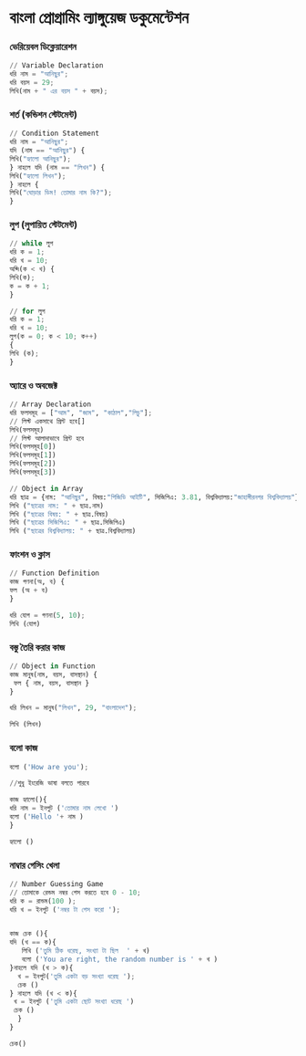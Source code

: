 # বাংলা প্রোগ্রামিং ল্যাঙ্গুয়েজ ডকুমেন্টেশন

### ভেরিয়েবল ডিক্লেয়ারেশন

```Python
// Variable Declaration
ধরি নাম = "আনিছুর";
ধরি বয়স = 29;
লিখি(নাম + " এর বয়স " + বয়স);
```
### শর্ত (কন্ডিশন স্টেটমেন্ট)
```Python
// Condition Statement
ধরি নাম = "আনিছুর";
যদি (নাম == "আনিছুর") {
লিখি("হ্যালো আনিছুর");
} নাহলে যদি (নাম == "লিখন") {
লিখি("হ্যালো লিখন");
} নাহলে {
লিখি("ঘোড়ার ডিম! তোমার নাম কি?");
}
```
### লুপ (লুপায়িত স্টেটমেন্ট)
```Python
// while লুপ
ধরি ক = 1;
ধরি খ = 10;
অব্দি(ক < খ) {
লিখি(ক);
ক = ক + 1;
}
```
```Python
// for লুপ
ধরি ক = 1;
ধরি খ = 10;
লুপ(ক = 0; ক < 10; ক++)
{
লিখি (ক);
}
```
### অ্যারে ও অবজেক্ট
```Python
// Array Declaration
ধরি ফলসমূহ = ["আম", "জাম", "কাঠাল","লিচু"];
// লিস্ট একসাথে প্রিন্ট হবে[]
লিখি(ফলসমূহ)  
// লিস্ট আলাদাভাবে প্রিন্ট হবে
লিখি(ফলসমূহ[0])
লিখি(ফলসমূহ[1])
লিখি(ফলসমূহ[2])
লিখি(ফলসমূহ[3])
```
```Python
// Object in Array
ধরি ছাত্র = {নাম: "আনিছুর", বিষয়:"পিজিডি আইটি", সিজিপিএ: 3.81, বিশ্ববিদ্যালয়:"জাহাঙ্গীরনগর বিশ্ববিদ্যালয়"};
লিখি ("ছাত্রের নাম: " + ছাত্র.নাম)
লিখি ("ছাত্রের বিষয়: " + ছাত্র.বিষয়)
লিখি ("ছাত্রের সিজিপিএ: " + ছাত্র.সিজিপিএ)
লিখি ("ছাত্রের বিশ্ববিদ্যালয়: " + ছাত্র.বিশ্ববিদ্যালয়)
```
### ফাংশন ও ক্লাস
```Python
// Function Definition
কাজ গণনা(অ, ব) {
ফল (অ + ব)
}

ধরি যোগ = গণনা(5, 10);
লিখি (যোগ)
```

### বস্তু তৈরি করার কাজ
```Python
// Object in Function
কাজ মানুষ(নাম, বয়স, বাসস্থান) {
 ফল { নাম, বয়স, বাসস্থান }
}

ধরি লিখন = মানুষ("লিখন", 29, "বাংলাদেশ");

লিখি (লিখন)
```

### বলো কাজ
```Python
বলো ('How are you');

//শুধু ইংরেজি ভাষা বলতে পারবে

কাজ হ্যালো(){
ধরি নাম = ইনপুট ('তোমার নাম লেখো ')
বলো ('Hello '+ নাম )
}

হ্যালো ()
```

### নাম্বার গেসিং খেলা
```Python
// Number Guessing Game
// তোমাকে রেন্ডম নম্বর গেস করতে হবে 0 - 10;
ধরি ক = রান্ডম(100 );
ধরি খ = ইনপুট ('নম্বর টা গেস করো ');


কাজ চেক (){
যদি (খ == ক){
   লিখি ('তুমি ঠিক ধরেছ, সংখ্যা টা ছিল  ' + খ)
   বলো ('You are right, the random number is ' + খ )
}নাহলে যদি (খ > ক){
  খ = ইনপুট('তুমি একটা বড় সংখ্যা ধরেছ ');
  চেক ()
} নাহলে যদি (খ < ক){
 খ = ইনপুট ('তুমি একটা ছোট সংখ্যা ধরেছ ')
 চেক ()
  }
}

চেক()
```

